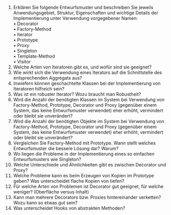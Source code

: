 1. Erklären Sie folgende Entwurfsmuster und beschreiben Sie jeweils Anwendungsgebiet, Struktur, Eigenschaften und wichtige Details der Implementierung unter Verwendung vorgegebener Namen:  
	• Decorator  
	• Factory-Method  
	• Iterator  
	• Prototype  
	• Proxy  
	• Singleton  
	• Template-Method  
	• Visitor  
2. Welche Arten von Iteratoren gibt es, und wofür sind sie geeignet?  
3. Wie wirkt sich die Verwendung eines Iterators auf die Schnittstelle des entsprechenden Aggregats aus?  
4. Inwiefern können geschachtelte Klassen bei der Implementierung von  
Iteratoren hilfreich sein?  
5. Was ist ein robuster Iterator? Wozu braucht man Robustheit?  
6. Wird die Anzahl der benötigten Klassen im System bei Verwendung von Factory-Method, Prototype, Decorator und Proxy (gegenüber einem System, das keine Entwurfsmuster verwendet) eher erhöht, vermindert oder bleibt sie unverändert?  
7. Wird die Anzahl der benötigten Objekte im System bei Verwendung von Factory-Method, Prototype, Decorator und Proxy (gegenüber einem System, das keine Entwurfsmuster verwendet) eher erhöht, vermindert oder bleibt sie unverändert?  
8. Vergleichen Sie Factory-Method mit Prototype. Wann stellt welches Entwurfsmuster die bessere Lösung dar? Warum?  
9. Wo liegen die Probleme in der Implementierung eines so einfachen Entwurfsmusters wie Singleton?
10. Welche Unterschiede und Ähnlichkeiten gibt es zwischen Decorator und Proxy?  
11. Welche Probleme kann es beim Erzeugen von Kopien im Prototype geben? Was unterscheidet flache Kopien von tiefen?  
12. Für welche Arten von Problemen ist Decorator gut geeignet, für welche weniger? (Oberfläche versus Inhalt)  
13. Kann man mehrere Decorators bzw. Proxies hintereinander verketten? Wozu kann so etwas gut sein?  
14. Was unterscheidet Hooks von abstrakten Methoden?
